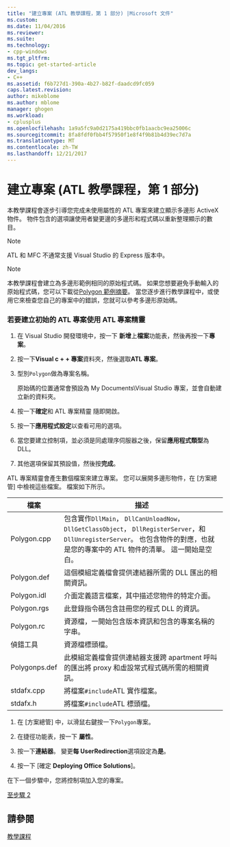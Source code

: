 ```yaml
---
title: "建立專案 (ATL 教學課程，第 1 部分) |Microsoft 文件"
ms.custom: 
ms.date: 11/04/2016
ms.reviewer: 
ms.suite: 
ms.technology:
- cpp-windows
ms.tgt_pltfrm: 
ms.topic: get-started-article
dev_langs:
- C++
ms.assetid: f6b727d1-390a-4b27-b82f-daadcd9fc059
caps.latest.revision: 
author: mikeblome
ms.author: mblome
manager: ghogen
ms.workload:
- cplusplus
ms.openlocfilehash: 1a9a5fc9a0d2175a419bbc0fb1aacbc9ea25006c
ms.sourcegitcommit: 8fa8fdf0fbb4f57950f1e8f4f9b81b4d39ec7d7a
ms.translationtype: MT
ms.contentlocale: zh-TW
ms.lasthandoff: 12/21/2017
---
```

# <a name="creating-the-project-atl-tutorial-part-1"></a>建立專案 (ATL 教學課程，第 1 部分)
本教學課程會逐步引導您完成未使用屬性的 ATL 專案來建立顯示多邊形 ActiveX 物件。 物件包含的選項讓使用者變更邊的多邊形和程式碼以重新整理顯示的數目。  
  
> [!NOTE]
>  ATL 和 MFC 不通常支援 Visual Studio 的 Express 版本中。  
  
> [!NOTE]
>  本教學課程會建立為多邊形範例相同的原始程式碼。 如果您想要避免手動輸入的原始程式碼，您可以下載從[Polygon 範例摘要](../visual-cpp-samples.md)。 當您逐步進行教學課程中，或使用它來檢查您自己的專案中的錯誤，您就可以參考多邊形原始碼。  
  
### <a name="to-create-the-initial-atl-project-using-the-atl-project-wizard"></a>若要建立初始的 ATL 專案使用 ATL 專案精靈  
  
1.  在 Visual Studio 開發環境中，按一下 **新增**上**檔案**功能表，然後再按一下**專案**。  
  
2.  按一下**Visual c + + 專案**資料夾，然後選取**ATL 專案**。  
  
3.  型別`Polygon`做為專案名稱。  
  
     原始碼的位置通常會預設為 My Documents\Visual Studio 專案，並會自動建立新的資料夾。  
  
4.  按一下**確定**和 ATL 專案精靈 隨即開啟。  
  
5.  按一下**應用程式設定**以查看可用的選項。  
  
6.  當您要建立控制項，並必須是同處理序伺服器之後，保留**應用程式類型**為 DLL。  
  
7.  其他選項保留其預設值，然後按**完成**。  
  
 ATL 專案精靈會產生數個檔案來建立專案。 您可以展開多邊形物件，在 [方案總管] 中檢視這些檔案。 檔案如下所示。  
  
|檔案|描述|  
|----------|-----------------|  
|Polygon.cpp|包含實作`DllMain`， `DllCanUnloadNow`， `DllGetClassObject`， `DllRegisterServer`，和`DllUnregisterServer`。 也包含物件的對應，也就是您的專案中的 ATL 物件的清單。 這一開始是空白。|  
|Polygon.def|這個模組定義檔會提供連結器所需的 DLL 匯出的相關資訊。|  
|Polygon.idl|介面定義語言檔案，其中描述您物件的特定介面。|  
|Polygon.rgs|此登錄指令碼包含註冊您的程式 DLL 的資訊。|  
|Polygon.rc|資源檔，一開始包含版本資訊和包含的專案名稱的字串。|  
|偵錯工具|資源檔標頭檔。|  
|Polygonps.def|此模組定義檔會提供連結器支援跨 apartment 呼叫的匯出將 proxy 和虛設常式程式碼所需的相關資訊。|  
|stdafx.cpp|將檔案`#include`ATL 實作檔案。|  
|stdafx.h|將檔案`#include`ATL 標頭檔。|  
  
1.  在 [方案總管] 中，以滑鼠右鍵按一下`Polygon`專案。  
  
2.  在捷徑功能表，按一下 **屬性**。  
  
3.  按一下**連結器**。 變更**每 UserRedirection**選項設定為**是**。  
  
4.  按一下 [確定 **Deploying Office Solutions**]。  
  
 在下一個步驟中，您將控制項加入您的專案。  
  
 [至步驟 2](../atl/adding-a-control-atl-tutorial-part-2.md)  
  
## <a name="see-also"></a>請參閱  
 [教學課程](../atl/active-template-library-atl-tutorial.md)

